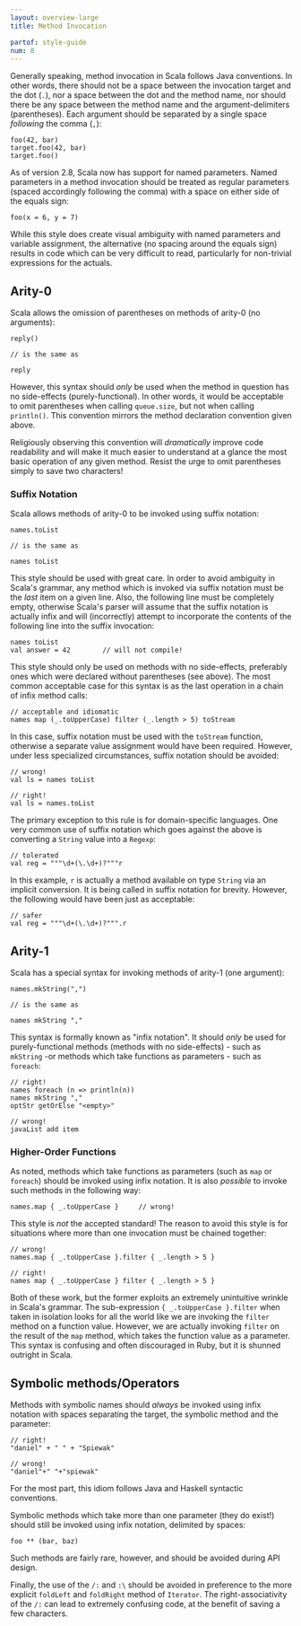 ```yaml
---
layout: overview-large
title: Method Invocation

partof: style-guide
num: 8
---
```


Generally speaking, method invocation in Scala follows Java conventions.
In other words, there should not be a space between the invocation
target and the dot (`.`), nor a space between the dot and the method
name, nor should there be any space between the method name and the
argument-delimiters (parentheses). Each argument should be separated by
a single space *following* the comma (`,`):

    foo(42, bar)
    target.foo(42, bar)
    target.foo()

As of version 2.8, Scala now has support for named parameters. Named
parameters in a method invocation should be treated as regular
parameters (spaced accordingly following the comma) with a space on
either side of the equals sign:

    foo(x = 6, y = 7)

While this style does create visual ambiguity with named parameters and
variable assignment, the alternative (no spacing around the equals sign)
results in code which can be very difficult to read, particularly for
non-trivial expressions for the actuals.

## Arity-0

Scala allows the omission of parentheses on methods of arity-0 (no
arguments):

    reply()

    // is the same as

    reply

However, this syntax should *only* be used when the method in question
has no side-effects (purely-functional). In other words, it would be
acceptable to omit parentheses when calling `queue.size`, but not when
calling `println()`. This convention mirrors the method declaration
convention given above.

Religiously observing this convention will *dramatically* improve code
readability and will make it much easier to understand at a glance the
most basic operation of any given method. Resist the urge to omit
parentheses simply to save two characters!

### Suffix Notation

Scala allows methods of arity-0 to be invoked using suffix notation:

    names.toList

    // is the same as

    names toList

This style should be used with great care. In order to avoid ambiguity
in Scala's grammar, any method which is invoked via suffix notation must
be the *last* item on a given line. Also, the following line must be
completely empty, otherwise Scala's parser will assume that the suffix
notation is actually infix and will (incorrectly) attempt to incorporate
the contents of the following line into the suffix invocation:

    names toList
    val answer = 42        // will not compile!

This style should only be used on methods with no side-effects,
preferably ones which were declared without parentheses (see above). The
most common acceptable case for this syntax is as the last operation in
a chain of infix method calls:

    // acceptable and idiomatic
    names map (_.toUpperCase) filter (_.length > 5) toStream

In this case, suffix notation must be used with the `toStream` function,
otherwise a separate value assignment would have been required. However,
under less specialized circumstances, suffix notation should be avoided:

    // wrong!
    val ls = names toList

    // right!
    val ls = names.toList

The primary exception to this rule is for domain-specific languages. One
very common use of suffix notation which goes against the above is
converting a `String` value into a `Regexp`:

    // tolerated
    val reg = """\d+(\.\d+)?"""r

In this example, `r` is actually a method available on type `String` via
an implicit conversion. It is being called in suffix notation for
brevity. However, the following would have been just as acceptable:

    // safer
    val reg = """\d+(\.\d+)?""".r

## Arity-1

Scala has a special syntax for invoking methods of arity-1 (one
argument):

    names.mkString(",")

    // is the same as

    names mkString ","

This syntax is formally known as "infix notation". It should *only* be
used for purely-functional methods (methods with no side-effects) - such
as `mkString` -or methods which take functions as parameters - such as
`foreach`:

    // right!
    names foreach (n => println(n))
    names mkString ","
    optStr getOrElse "<empty>"

    // wrong!
    javaList add item

### Higher-Order Functions

As noted, methods which take functions as parameters (such as `map` or
`foreach`) should be invoked using infix notation. It is also *possible*
to invoke such methods in the following way:

    names.map { _.toUpperCase }     // wrong!

This style is *not* the accepted standard! The reason to avoid this
style is for situations where more than one invocation must be chained
together:

    // wrong!
    names.map { _.toUpperCase }.filter { _.length > 5 }

    // right!
    names map { _.toUpperCase } filter { _.length > 5 }

Both of these work, but the former exploits an extremely unintuitive
wrinkle in Scala's grammar. The sub-expression
`{ _.toUpperCase }.filter` when taken in isolation looks for all the
world like we are invoking the `filter` method on a function value.
However, we are actually invoking `filter` on the result of the `map`
method, which takes the function value as a parameter. This syntax is
confusing and often discouraged in Ruby, but it is shunned outright in
Scala.

## Symbolic methods/Operators

Methods with symbolic names should *always* be invoked using infix
notation with spaces separating the target, the symbolic method and the
parameter:

    // right!
    "daniel" + " " + "Spiewak"

    // wrong!
    "daniel"+" "+"spiewak"

For the most part, this idiom follows Java and Haskell syntactic
conventions.

Symbolic methods which take more than one parameter (they do exist!)
should still be invoked using infix notation, delimited by spaces:

    foo ** (bar, baz)

Such methods are fairly rare, however, and should be avoided during API
design.

Finally, the use of the `/:` and `:\` should be avoided in preference to
the more explicit `foldLeft` and `foldRight` method of `Iterator`. The
right-associativity of the `/:` can lead to extremely confusing code, at
the benefit of saving a few characters.

